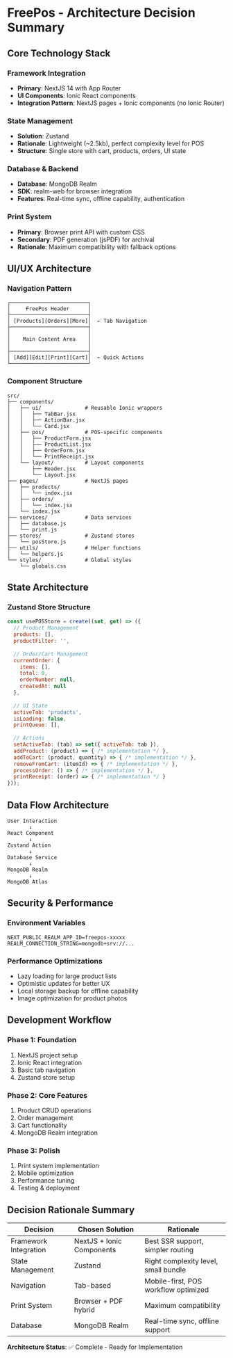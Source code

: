 # FreePos - Architecture Decision Summary

## Core Technology Stack

### Framework Integration
- **Primary**: NextJS 14 with App Router
- **UI Components**: Ionic React components 
- **Integration Pattern**: NextJS pages + Ionic components (no Ionic Router)

### State Management
- **Solution**: Zustand
- **Rationale**: Lightweight (~2.5kb), perfect complexity level for POS
- **Structure**: Single store with cart, products, orders, UI state

### Database & Backend
- **Database**: MongoDB Realm
- **SDK**: realm-web for browser integration
- **Features**: Real-time sync, offline capability, authentication

### Print System
- **Primary**: Browser print API with custom CSS
- **Secondary**: PDF generation (jsPDF) for archival
- **Rationale**: Maximum compatibility with fallback options

## UI/UX Architecture

### Navigation Pattern
```
┌─────────────────────────┐
│     FreePos Header      │
├─────────────────────────┤
│ [Products][Orders][More]│  ← Tab Navigation
├─────────────────────────┤
│                         │
│    Main Content Area    │
│                         │
├─────────────────────────┤
│ [Add][Edit][Print][Cart]│  ← Quick Actions
└─────────────────────────┘
```

### Component Structure
```
src/
├── components/
│   ├── ui/              # Reusable Ionic wrappers
│   │   ├── TabBar.jsx
│   │   ├── ActionBar.jsx
│   │   └── Card.jsx
│   ├── pos/             # POS-specific components
│   │   ├── ProductForm.jsx
│   │   ├── ProductList.jsx
│   │   ├── OrderForm.jsx
│   │   └── PrintReceipt.jsx
│   └── layout/          # Layout components
│       ├── Header.jsx
│       └── Layout.jsx
├── pages/               # NextJS pages
│   ├── products/
│   │   └── index.jsx
│   ├── orders/
│   │   └── index.jsx
│   └── index.jsx
├── services/            # Data services
│   ├── database.js
│   └── print.js
├── stores/              # Zustand stores
│   └── posStore.js
├── utils/               # Helper functions
│   └── helpers.js
└── styles/              # Global styles
    └── globals.css
```

## State Architecture

### Zustand Store Structure
```javascript
const usePOSStore = create((set, get) => ({
  // Product Management
  products: [],
  productFilter: '',
  
  // Order/Cart Management
  currentOrder: {
    items: [],
    total: 0,
    orderNumber: null,
    createdAt: null
  },
  
  // UI State
  activeTab: 'products',
  isLoading: false,
  printQueue: [],
  
  // Actions
  setActiveTab: (tab) => set({ activeTab: tab }),
  addProduct: (product) => { /* implementation */ },
  addToCart: (product, quantity) => { /* implementation */ },
  removeFromCart: (itemId) => { /* implementation */ },
  processOrder: () => { /* implementation */ },
  printReceipt: (order) => { /* implementation */ }
}));
```

## Data Flow Architecture

```
User Interaction
       ↓
React Component
       ↓
Zustand Action
       ↓
Database Service
       ↓
MongoDB Realm
       ↓
MongoDB Atlas
```

## Security & Performance

### Environment Variables
```
NEXT_PUBLIC_REALM_APP_ID=freepos-xxxxx
REALM_CONNECTION_STRING=mongodb+srv://...
```

### Performance Optimizations
- Lazy loading for large product lists
- Optimistic updates for better UX
- Local storage backup for offline capability
- Image optimization for product photos

## Development Workflow

### Phase 1: Foundation
1. NextJS project setup
2. Ionic React integration
3. Basic tab navigation
4. Zustand store setup

### Phase 2: Core Features
1. Product CRUD operations
2. Order management
3. Cart functionality
4. MongoDB Realm integration

### Phase 3: Polish
1. Print system implementation
2. Mobile optimization
3. Performance tuning
4. Testing & deployment

## Decision Rationale Summary

| Decision | Chosen Solution | Rationale |
|----------|----------------|-----------|
| Framework Integration | NextJS + Ionic Components | Best SSR support, simpler routing |
| State Management | Zustand | Right complexity level, small bundle |
| Navigation | Tab-based | Mobile-first, POS workflow optimized |
| Print System | Browser + PDF hybrid | Maximum compatibility |
| Database | MongoDB Realm | Real-time sync, offline support |

**Architecture Status**: ✅ Complete - Ready for Implementation